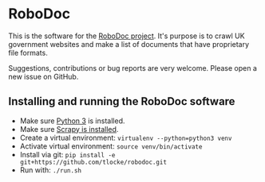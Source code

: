 # RoboDoc

This is the software for the
[RoboDoc project](https://tlocke.github.io/robodoc/). It's purpose is to crawl
UK government websites and make a list of documents that have proprietary file
formats.

Suggestions, contributions or bug reports are very welcome. Please open a new
issue on GitHub.

## Installing and running the RoboDoc software

* Make sure [Python 3](https://www.python.org/) is installed.
* Make sure
  [Scrapy is installed](https://doc.scrapy.org/en/latest/intro/install.html).
* Create a virtual environment: `virtualenv --python=python3 venv`
* Activate virtual environment: `source venv/bin/activate`
* Install via git: `pip install -e git+https://github.com/tlocke/robodoc.git`
* Run with: `./run.sh`
